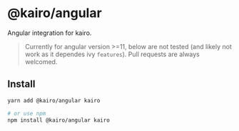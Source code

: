 # @kairo/angular

Angular integration for kairo.

> Currently for angular version >=11, below are not tested (and likely not work as it dependes ivy `features`). Pull requests are always welcomed.

## Install

```sh
yarn add @kairo/angular kairo

# or use npm
npm install @kairo/angular kairo
```

<!--
First of all, import `KairoModule` on your root module.


```ts
// import {} from 'kairo';
import { KairoModule } from '@kairo/angular';

function globalSetup() {
    // provide your global service, state here
}

@NgModule({
    ...
    imports: [
        ...
        KairoModule.forRoot(globalSetup)
        ...
    ]
    ...
})
export class AppModule { }
```

And for (maybe lazy-loaded) child modules, you should use `KairoModule.forChild(setupFunction)`

## Kairo Component

Simply add a decorator `@WithKairo()` above your component class and extends `ngSetup(setupFunction)`.

```ts

import { WithKairo, ngSetup } from '@kairo/angular';

@Component({
    ...
})
@WithKairo()
export class CounterComponent extends ngSetup(()=>{
    const [count,setCount] = mut(0);
    return {
        count,
        setCount
    }
}) { }
```

`setup` logic is executed right before ngOnInit or first ngOnChanges. You should write all your kairo logics here (a Scope is created), and return an object containing all values you want to bind to your view. Behavior (not in nested object) will be auto unwrapped. And the view will automatically update when any binding Behavior updates.

**NB**: If `providers` or `viewProviders` are declared inside `@Component({...})`, you should move them to `@WithKairo({...})` otherwise the Angular DI would break.

## Access inputs

Just declare your input property as usual.
Then you can access static input values from the first parameter of setup function. If a input can change over time, th

```ts
class Component extends ngSetup((props,useProp){
    const prop = props.prop1; // read static value
    const prop2 = useProp(x=>x.prop2); // read as Behavior
}) {
    @Input()
    prop1: PropType1;
    @Input()
    prop2: PropType2;
    ...
}
```

## Access ViewChild / ContentChild

Currently you might need to do some workaround, like expose the setter of Behaviors. But there is a plan to make this like accessing props.


## About Angular Lifecycle Hooks

Lifecycle is generally not needed in kairo world. If you do need lifecycle hooks, you can still create an event, expose the emit function from reactive zone and call it in your lifecycle hooks.

> If you meet this situation, you probably used either kairo or lifecycle hooks in a wrong way.


## Why dependency injection? -->
